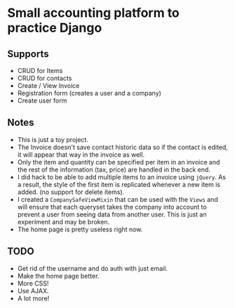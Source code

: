 # Small accounting platform to practice Django

## Supports
* CRUD for Items
* CRUD for contacts
* Create / View Invoice
* Registration form (creates a user and a company)
* Create user form

## Notes
* This is just a toy project.
* The Invoice doesn't save contact historic data so if the contact is edited, it will appear that way in the invoice as well.
* Only the item and quantity can be specified per item in an invoice and the rest of the information (tax, price) are
handled in the back end.
* I did hack to be able to add multiple items to an invoice using `jQuery`. As a result, the style of the first item is
replicated whenever a new item is added. (no support for delete items).
* I created a `CompanySafeViewMixin` that can be used with the `Views` and will ensure that each queryset takes the
company into account to prevent a user from seeing data from another user. This is just an experiment and may be broken.
* The home page is pretty useless right now.

## TODO
* Get rid of the username and do auth with just email.
* Make the home page better.
* More CSS!
* Use AJAX.
* A lot more!